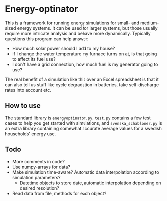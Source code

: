 # Energy-optinator
This is a framework for running energy simulations for small- and medium-sized energy systems. It can be used for larger systems, but those usually require more intricate analysis and behave more dynamically. Typically questions this program can help answer:

- How much solar power should I add to my house? 
- If I change the water temperature my furnace turns on at, is that going to affect its fuel use? 
- I don't have a grid connection, how much fuel is my generator going to use? 

The real benefit of a simulation like this over an Excel spreadsheet is that it can also tell us stuff like cycle degradation in batteries, take self-discharge rates into account etc. 

## How to use
The standard library is `energyoptinator.py`. `test.py` contains a few test cases to help you get started with simulations, and `svenska_schabloner.py` is an extra library containing somewhat accurate average values for a swedish households' energy use. 

## Todo
- More comments in code? 
- Use numpy-arrays for data? 
- Make simulation time-aware? Automatic data interpolation according to simulation parameters? 
    - Datetime objects to store date, automatic interpolation depending on desired resolution? 
- Read data from file, methods for each object? 
